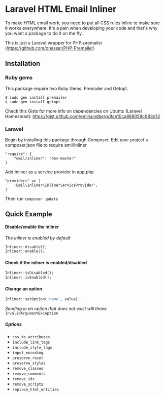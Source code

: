 Laravel HTML Email Inliner
==========================
To make HTML email work, you need to put all CSS rules inline to make sure it works everywhere. It's a pain when developing your code and that's why you want a package to do it on the fly.

This is just a Laravel wrapper for PHP-premailer (https://github.com/onassar/PHP-Premailer)

## Installation

### Ruby gems 

This package require two Ruby Gems: Premailer and Getopt. 

	$ sudo gem install premailer
	$ sudo gem install getopt
	
Check this Gists for more info on dependencies on Ubuntu (Laravel Homestead): https://gist.github.com/emilsundberg/8ae10ca886058c683d13

### Laravel

Begin by installing this package through Composer. Edit your project's composer.json file to require emil/inliner

	"require": {
        "emil/inliner": "dev-master"
    }

Add Inliner as a service provider in app.php

	"providers" => [
		'Emil\Inliner\InlinerServiceProvider',
	]

Then run `composer update`


## Quick Example

#### Disable/enable the inliner
*The inliner is enabled by default*

```php
Inliner::disable();
Inliner::enable();
```

#### Check if the inliner is enabled/disabled
```php
Inliner::isDisabled();
Inliner::isEnabled();
```

#### Change an option
```php
Inliner::setOption('name', value);
```

*Sending in an option that does not exist will throw*
`InvalidArgumentException`

##### Options

* `css_to_attributes`
* `include_link_tags`
* `include_style_tags`
* `input_encoding`
* `preserve_reset`
* `preserve_styles`
* `remove_classes`
* `remove_comments`
* `remove_ids`
* `remove_scripts`
* `replace_html_entities`
